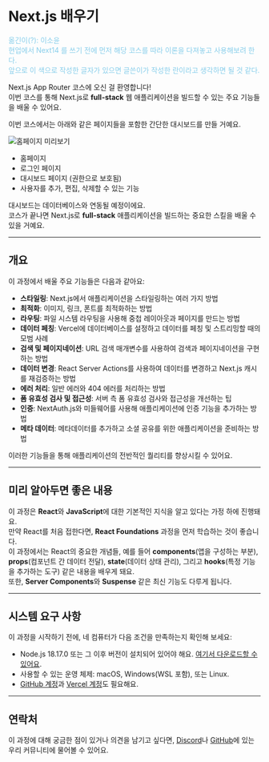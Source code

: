 # Next.js 배우기

<p style='color: skyblue'>
옮긴이(?): 이소윤 <br/>
현업에서 Next14 를  쓰기 전에 먼저 해당 코스를 따라 이론을 다져놓고 사용해보려 한다. <br />
앞으로 이 색으로 작성한 글자가 있으면 글쓴이가 작성한 란이라고 생각하면 될 것 같다.
</p>



Next.js App Router 코스에 오신 걸 환영합니다!  
이번 코스를 통해 Next.js로 **full-stack** 웹 애플리케이션을 빌드할 수 있는 주요 기능들을 배울 수 있어요.

이번 코스에서는 아래와 같은 페이지들을 포함한 간단한 대시보드를 만들 거예요.

![홈페이지 미리보기](https://nextjs.org/_next/image?url=%2Flearn%2Fdark%2Fdashboard.png&w=3840&q=75)

- 홈페이지
- 로그인 페이지
- 대시보드 페이지 (권한으로 보호됨)
- 사용자를 추가, 편집, 삭제할 수 있는 기능

대시보드는 데이터베이스와 연동될 예정이에요.  
코스가 끝나면 Next.js로 **full-stack** 애플리케이션을 빌드하는 중요한 스킬을 배울 수 있을 거예요.

---

## 개요

이 과정에서 배울 주요 기능들은 다음과 같아요:

- **스타일링**: Next.js에서 애플리케이션을 스타일링하는 여러 가지 방법
- **최적화**: 이미지, 링크, 폰트를 최적화하는 방법
- **라우팅**: 파일 시스템 라우팅을 사용해 중첩 레이아웃과 페이지를 만드는 방법
- **데이터 페칭**: Vercel에 데이터베이스를 설정하고 데이터를 페칭 및 스트리밍할 때의 모범 사례
- **검색 및 페이지네이션**: URL 검색 매개변수를 사용하여 검색과 페이지네이션을 구현하는 방법
- **데이터 변경**: React Server Actions를 사용하여 데이터를 변경하고 Next.js 캐시를 재검증하는 방법
- **에러 처리**: 일반 에러와 404 에러를 처리하는 방법
- **폼 유효성 검사 및 접근성**: 서버 측 폼 유효성 검사와 접근성을 개선하는 팁
- **인증**: NextAuth.js와 미들웨어를 사용해 애플리케이션에 인증 기능을 추가하는 방법
- **메타 데이터**: 메타데이터를 추가하고 소셜 공유를 위한 애플리케이션을 준비하는 방법

이러한 기능들을 통해 애플리케이션의 전반적인 퀄리티를 향상시킬 수 있어요.

---

## 미리 알아두면 좋은 내용

이 과정은 **React**와 **JavaScript**에 대한 기본적인 지식을 알고 있다는 가정 하에 진행돼요.  
만약 React를 처음 접한다면, **React Foundations** 과정을 먼저 학습하는 것이 좋습니다.  
이 과정에서는 React의 중요한 개념들, 예를 들어 **components**(앱을 구성하는 부분), **props**(컴포넌트 간 데이터 전달), **state**(데이터 상태 관리), 그리고 **hooks**(특정 기능을 추가하는 도구) 같은 내용을 배우게 돼요.  
또한, **Server Components**와 **Suspense** 같은 최신 기능도 다루게 됩니다.

---

## 시스템 요구 사항

이 과정을 시작하기 전에, 네 컴퓨터가 다음 조건을 만족하는지 확인해 보세요:

- Node.js 18.17.0 또는 그 이후 버전이 설치되어 있어야 해요. [여기서 다운로드할 수 있어요](https://nodejs.org/).
- 사용할 수 있는 운영 체제: macOS, Windows(WSL 포함), 또는 Linux.
- [GitHub 계정](https://github.com/)과 [Vercel 계정](https://vercel.com/signup)도 필요해요.

---

## 연락처

이 과정에 대해 궁금한 점이 있거나 의견을 남기고 싶다면, [Discord](https://discord.com/invite/Q3AsD4efFC)나 [GitHub](https://github.com/vercel/next-learn)에 있는 우리 커뮤니티에 물어볼 수 있어요.
